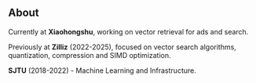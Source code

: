  ## About

  Currently at **Xiaohongshu**, working on vector retrieval for ads and search.

  Previously at **Zilliz** (2022-2025), focused on vector search algorithms, quantization, compression and SIMD optimization.

  **SJTU** (2018-2022) - Machine Learning and Infrastructure.
